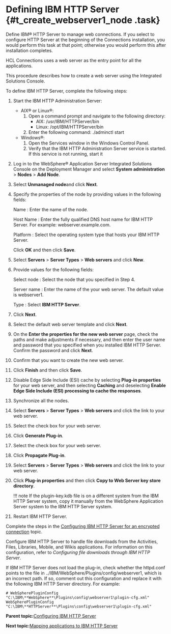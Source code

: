 # Defining IBM HTTP Server {#t_create_webserver1_node .task}

Define IBM® HTTP Server to manage web connections. If you select to configure HTTP Server at the beginning of the Connections installation, you would perform this task at that point; otherwise you would perform this after installation completes.

HCL Connections uses a web server as the entry point for all the applications.

This procedure describes how to create a web server using the Integrated Solutions Console.

To define IBM HTTP Server, complete the following steps:

1.  Start the IBM HTTP Administration Server:

    -   AIX® or Linux®:
        1.  Open a command prompt and navigate to the following directory:
            -   AIX: /usr/IBM/HTTPServer/bin
            -   Linux: /opt/IBM/HTTPServer/bin
        2.  Enter the following command: ./adminctl start
    -   Windows®:
        1.  Open the Services window in the Windows Control Panel.
        2.  Verify that the IBM HTTP Administration Server service is started. If this service is not running, start it
2.  Log in to the WebSphere® Application Server Integrated Solutions Console on the Deployment Manager and select **System administration** \> **Nodes** \> **Add Node**.

3.  Select **Unmanaged node**and click **Next**.

4.  Specify the properties of the node by providing values in the following fields:

    Name
    :   Enter the name of the node.

    Host Name
    :   Enter the fully qualified DNS host name for IBM HTTP Server. For example: webserver.example.com.

    Platform
    :   Select the operating system type that hosts your IBM HTTP Server.

    Click **OK** and then click **Save**.

5.  Select **Servers** \> **Server Types** \> **Web servers** and click **New**.

6.  Provide values for the following fields:

    Select node
    :   Select the node that you specified in Step 4.

    Server name
    :   Enter the name of the your web server. The default value is webserver1.

    Type
    :   Select **IBM HTTP Server**.

7.  Click **Next**.

8.  Select the default web server template and click **Next**.

9.  On the **Enter the properties for the new web server** page, check the paths and make adjustments if necessary, and then enter the user name and password that you specified when you installed IBM HTTP Server. Confirm the password and click **Next**.

10. Confirm that you want to create the new web server.

11. Click **Finish** and then click **Save**.

12. Disable Edge Side Include \(ESI\) cache by selecting **Plug-in properties** for your web server, and then selecting **Caching** and deselecting **Enable Edge Side Include \(ESI\) processing to cache the responses**.

13. Synchronize all the nodes.

14. Select **Servers** \> **Server Types** \> **Web servers** and click the link to your web server.

15. Select the check box for your web server.

16. Click **Generate Plug-in**.

17. Select the check box for your web server.

18. Click **Propagate Plug-in**.

19. Select **Servers** \> **Server Types** \> **Web servers** and click the link to your web server.

20. Click **Plug-in properties** and then click **Copy to Web Server key store directory**.

    !!! note
    If the plugin-key.kdb file is on a different system from the IBM HTTP Server system, copy it manually from the WebSphere Application Server system to the IBM HTTP Server system.

21. Restart IBM HTTP Server.


Complete the steps in the [Configuring IBM HTTP Server for an encrypted connection](t_configure_ihs.md#) topic.

Configure IBM HTTP Server to handle file downloads from the Activities, Files, Libraries, Mobile, and Wikis applications. For information on this configuration, refer to *Configuring file downloads through IBM HTTP Server*.

If IBM HTTP Server does not load the plug-in, check whether the httpd.conf points to the file in ../IBM/WebSphere/Plugins/config/webserver1, which is an incorrect path. If so, comment out this configuration and replace it with the following IBM HTTP Server directory. For example:

```
# WebSpherePluginConfig "C:\IBM\**WebSphere**\Plugins\config\webserver1\plugin-cfg.xml" 
WebSpherePluginConfig "C:\IBM\**HTTPServer**\Plugins\config\webserver1\plugin-cfg.xml" 
```

**Parent topic:**[Configuring IBM HTTP Server](../install/c_add_ihs_over.md)

**Next topic:**[Mapping applications to IBM HTTP Server](../install/t_map_apps2ihs.md)

